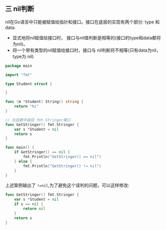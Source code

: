 ## 三 nil判断  

nil在Go语言中只能被赋值给指针和接口。接口在底层的实现有两个部分: type 和 data:
- 显式地将nil赋值给接口时， 接口与nil值判断是相等的(接口的type和data都将为nil)。
- 将一个带有类型的nil赋值给接口时，接口与 nil判断将不相等(只有data为nil，type为 nil)

```go
package main

import "fmt"

type Student struct {

}

func (m *Student) String() string {
	return "hi"
}

// 在函数中返回 fmt.Stringer接口
func GetStringer() fmt.Stringer {
	var s *Student = nil
	return s
}

func main() {
	if GetStringer() == nil {
		fmt.Println("GetStringer() == nil")
	} else {
		fmt.Println("GetStringer() != nil")
	}
}
```
上述案例输出了 `!=nil`,为了避免这个误判的问题，可以这样修改:
```go
func GetStringer() fmt.Stringer {
	var s *Student = nil
	if s == nil {
		return nil
	}
	return s
}
```
